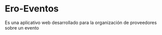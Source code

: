 # Ero-Eventos
Es una aplicativo web desarrollado  para la organización de proveedores sobre un evento
